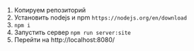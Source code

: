 1. Копируем репозиторий
2. Установить nodejs и npm `https://nodejs.org/en/download`
3. `npm i`
4. Запустить сервер `npm run server:site`
5. Перейти на http://localhost:8080/